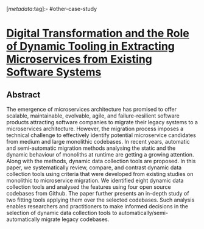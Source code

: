 <!-- deno-fmt-ignore-start -->

[_metadata_:tag]:- #other-case-study

<!-- deno-fmt-ignore-end -->

# [Digital Transformation and the Role of Dynamic Tooling in Extracting Microservices from Existing Software Systems](https://doi.org/10.1007/978-3-030-85521-5_20)

## Abstract

The emergence of microservices architecture has promised to offer scalable,
maintainable, evolvable, agile, and failure-resilient software products
attracting software companies to migrate their legacy systems to a microservices
architecture. However, the migration process imposes a technical challenge to
effectively identify potential microservice candidates from medium and large
monolithic codebases. In recent years, automatic and semi-automatic migration
methods analysing the static and the dynamic behaviour of monoliths at runtime
are getting a growing attention. Along with the methods, dynamic data collection
tools are proposed. In this paper, we systematically review, compare, and
contrast dynamic data collection tools using criteria that were developed from
existing studies on monolithic to microservice migration. We identified eight
dynamic data collection tools and analysed the features using four open source
codebases from Github. The paper further presents an in-depth study of two
fitting tools applying them over the selected codebases. Such analysis enables
researchers and practitioners to make informed decisions in the selection of
dynamic data collection tools to automatically/semi-automatically migrate legacy
codebases.
